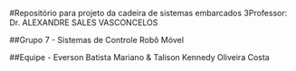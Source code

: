 #Repositório para projeto da cadeira de sistemas embarcados
3Professor: Dr. ALEXANDRE SALES VASCONCELOS


##Grupo 7 - Sistemas de Controle Robô Móvel

##Equipe - Everson Batista Mariano  & Talison Kennedy Oliveira Costa
